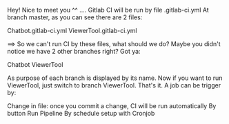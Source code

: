 Hey! Nice to meet you ^^ ....
Gitlab CI will be run by file .gitlab-ci.yml
At branch master, as you can see there are 2 files:

Chatbot.gitlab-ci.yml
ViewerTool.gitlab-ci.yml

==> So we can't run CI by these files, what should we do?
Maybe you didn't notice we have 2 other branches right? Got ya:

Chatbot
ViewerTool

As purpose of each branch is displayed by its name.
Now if you want to run ViewerTool, just switch to branch ViewerTool. That's it.
A job can be trigger by:

Change in file: once you commit a change, CI will be run automatically
By button Run Pipeline
By schedule setup with Cronjob
